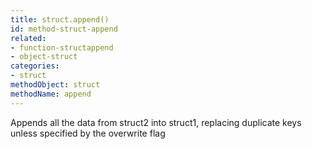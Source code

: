 ```yaml
---
title: struct.append()
id: method-struct-append
related:
- function-structappend
- object-struct
categories:
- struct
methodObject: struct
methodName: append
---
```


Appends all the data from struct2 into struct1, replacing duplicate keys unless specified by the overwrite flag

